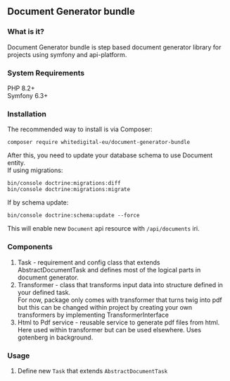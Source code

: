 Document Generator bundle
---

### What is it?
Document Generator bundle is step based document generator 
library for projects using symfony and api-platform.

### System Requirements
PHP 8.2+  
Symfony 6.3+

### Installation
The recommended way to install is via Composer:

```shell
composer require whitedigital-eu/document-generator-bundle
```

After this, you need to update your database schema to use Document entity.  
If using migrations:
```shell
bin/console doctrine:migrations:diff
bin/console doctrine:migrations:migrate
```
If by schema update:
```shell
bin/console doctrine:schema:update --force
``` 
This will enable new `Document` api resource with `/api/documents` iri.

### Components
1. Task - requirement and config class that extends AbstractDocumentTask
   and defines most of the logical parts in document generator.
2. Transformer - class that transforms input data into structure defined in your
   defined task.  
   For now, package only comes with transformer that turns twig into pdf but this can be changed
   within project by creating your own transformers by implementing TransformerInterface
3. Html to Pdf service - reusable service to generate pdf files from html. Here used
   within transformer but can be used elsewhere. Uses gotenberg in background.

### Usage
1. Define new `Task` that extends `AbstractDocumentTask`
```php

```

